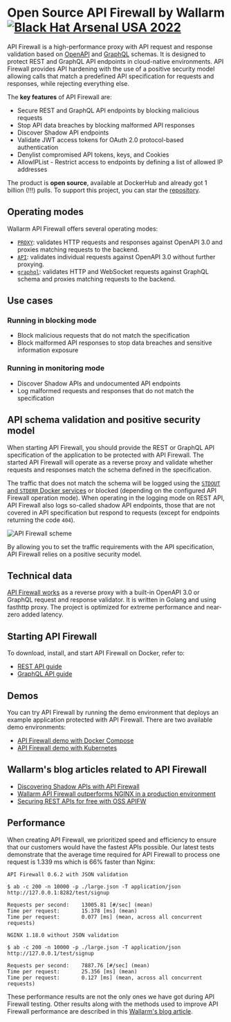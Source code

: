 # Open Source API Firewall by Wallarm [![Black Hat Arsenal USA 2022](https://github.com/wallarm/api-firewall/blob/main/images/BHA2022.svg?raw=true)](https://www.blackhat.com/us-22/arsenal/schedule/index.html#open-source-api-firewall-new-features--functionalities-28038)

API Firewall is a high-performance proxy with API request and response validation based on [OpenAPI](https://wallarm.github.io/api-firewall/installation-guides/docker-container/) and [GraphQL](https://wallarm.github.io/api-firewall/installation-guides/graphql/docker-container/) schemas. It is designed to protect REST and GraphQL API endpoints in cloud-native environments. API Firewall provides API hardening with the use of a positive security model allowing calls that match a predefined API specification for requests and responses, while rejecting everything else.

The **key features** of API Firewall are:

* Secure REST and GraphQL API endpoints by blocking malicious requests
* Stop API data breaches by blocking malformed API responses
* Discover Shadow API endpoints
* Validate JWT access tokens for OAuth 2.0 protocol-based authentication
* Denylist compromised API tokens, keys, and Cookies
* AllowIPList - Restrict access to endpoints by defining a list of allowed IP addresses

The product is **open source**, available at DockerHub and already got 1 billion (!!!) pulls. To support this project, you can star the [repository](https://hub.docker.com/r/wallarm/api-firewall).

## Operating modes

Wallarm API Firewall offers several operating modes:

* [`PROXY`](https://wallarm.github.io/api-firewall/installation-guides/docker-container/): validates HTTP requests and responses against OpenAPI 3.0 and proxies matching requests to the backend.
* [`API`](https://wallarm.github.io/api-firewall/installation-guides/api-mode/): validates individual requests against OpenAPI 3.0 without further proxying.
* [`graphql`](https://wallarm.github.io/api-firewall/installation-guides/graphql/docker-container/): validates HTTP and WebSocket requests against GraphQL schema and proxies matching requests to the backend.

## Use cases

### Running in blocking mode

* Block malicious requests that do not match the specification
* Block malformed API responses to stop data breaches and sensitive information exposure

### Running in monitoring mode

* Discover Shadow APIs and undocumented API endpoints
* Log malformed requests and responses that do not match the specification

## API schema validation and positive security model

When starting API Firewall, you should provide the REST or GraphQL API specification of the application to be protected with API Firewall. The started API Firewall will operate as a reverse proxy and validate whether requests and responses match the schema defined in the specification.

The traffic that does not match the schema will be logged using the [`STDOUT` and `STDERR` Docker services](https://docs.docker.com/config/containers/logging/) or blocked (depending on the configured API Firewall operation mode). When operating in the logging mode on REST API, API Firewall also logs so-called shadow API endpoints, those that are not covered in API specification but respond to requests (except for endpoints returning the code `404`).

![API Firewall scheme](https://github.com/wallarm/api-firewall/blob/main/images/Firewall%20opensource%20-%20vertical.gif?raw=true)

By allowing you to set the traffic requirements with the API specification, API Firewall relies on a positive security model.

## Technical data

[API Firewall works](https://www.wallarm.com/what/the-concept-of-a-firewall) as a reverse proxy with a built-in OpenAPI 3.0 or GraphQL request and response validator. It is written in Golang and using fasthttp proxy. The project is optimized for extreme performance and near-zero added latency.

## Starting API Firewall

To download, install, and start API Firewall on Docker, refer to:

* [REST API guide](https://wallarm.github.io/api-firewall/installation-guides/docker-container/)
* [GraphQL API guide](https://wallarm.github.io/api-firewall/installation-guides/graphql/docker-container/)

## Demos

You can try API Firewall by running the demo environment that deploys an example application protected with API Firewall. There are two available demo environments:

* [API Firewall demo with Docker Compose](https://github.com/wallarm/api-firewall/tree/main/demo/docker-compose)
* [API Firewall demo with Kubernetes](https://github.com/wallarm/api-firewall/tree/main/demo/kubernetes)

## Wallarm's blog articles related to API Firewall

* [Discovering Shadow APIs with API Firewall](https://lab.wallarm.com/discovering-shadow-apis-with-a-api-firewall/)
* [Wallarm API Firewall outperforms NGINX in a production environment](https://lab.wallarm.com/wallarm-api-firewall-outperforms-nginx-in-a-production-environment/)
* [Securing REST APIs for free with OSS APIFW](https://lab.wallarm.com/securing-rest-with-free-api-firewall-how-to-guide/)

## Performance

When creating API Firewall, we prioritized speed and efficiency to ensure that our customers would have the fastest APIs possible. Our latest tests demonstrate that the average time required for API Firewall to process one request is 1.339 ms which is 66% faster than Nginx:

```
API Firewall 0.6.2 with JSON validation

$ ab -c 200 -n 10000 -p ./large.json -T application/json http://127.0.0.1:8282/test/signup

Requests per second:    13005.81 [#/sec] (mean)
Time per request:       15.378 [ms] (mean)
Time per request:       0.077 [ms] (mean, across all concurrent requests)

NGINX 1.18.0 without JSON validation

$ ab -c 200 -n 10000 -p ./large.json -T application/json http://127.0.0.1/test/signup

Requests per second:    7887.76 [#/sec] (mean)
Time per request:       25.356 [ms] (mean)
Time per request:       0.127 [ms] (mean, across all concurrent requests)
```

These performance results are not the only ones we have got during API Firewall testing. Other results along with the methods used to improve API Firewall performance are described in this [Wallarm's blog article](https://lab.wallarm.com/wallarm-api-firewall-outperforms-nginx-in-a-production-environment/).
